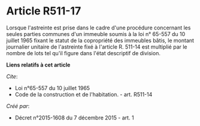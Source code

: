 # Article R511-17

Lorsque l'astreinte est prise dans le cadre d'une procédure concernant les seules parties communes d'un immeuble soumis à la
loi n° 65-557 du 10 juillet 1965 fixant le statut de la copropriété des immeubles bâtis, le montant journalier unitaire de
l'astreinte fixé à l'article R. 511-14 est multiplié par le nombre de lots tel qu'il figure dans l'état descriptif de
division.

**Liens relatifs à cet article**

_Cite_:

  - Loi n°65-557 du 10 juillet 1965
  - Code de la construction et de l'habitation. - art. R511-14

_Créé par_:

  - Décret n°2015-1608 du 7 décembre 2015 - art. 1
